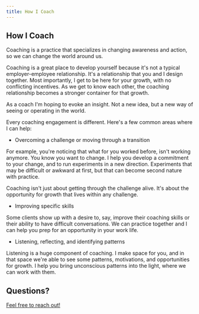 ```yaml
---
title: How I Coach
---
```

## How I Coach
Coaching is a practice that specializes in changing awareness and action, so we can change the world around us.

Coaching is a great place to develop yourself because it's not a typical employer-employee relationship. It's a relationship that you and I design together. Most importantly, I get to be here for your growth, with no conflicting incentives. As we get to know each other, the coaching relationship becomes a stronger container for that growth.

As a coach I'm hoping to evoke an insight. Not a new idea, but a new way of seeing or operating in the world.

Every coaching engagement is different. Here's a few common areas where I can help:

* Overcoming a challenge or moving through a transition  

For example, you're noticing that what for you worked before, isn't working anymore. You know you want to change. I help you develop a commitment to your change, and to run experiments in a new direction. Experiments that may be difficult or awkward at first, but that can become second nature with practice.  

Coaching isn't just about getting through the challenge alive. It's about the opportunity for growth that lives within any challenge.

* Improving specific skills

Some clients show up with a desire to, say, improve their coaching skills or their ability to have difficult conversations. We can practice together and I can help you prep for an opportunity in your work life.

* Listening, reflecting, and identifying patterns

Listening is a huge component of coaching. I make space for you, and in that space we're able to see some patterns, motivations, and opportunities for growth. I help you bring unconscious patterns into the light, where we can work with them.


## Questions?

[Feel free to reach out!](mailto:carl@nerdcoach.io)
